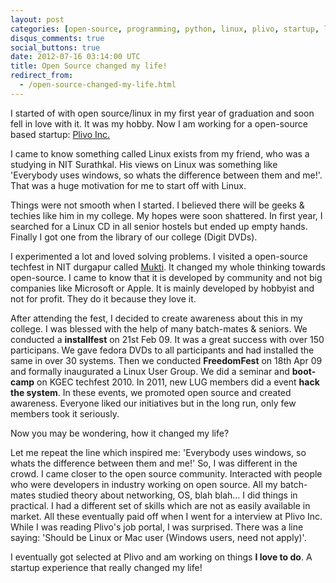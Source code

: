 ```yaml
---
layout: post
categories: [open-source, programming, python, linux, plivo, startup, lug]
disqus_comments: true
social_buttons: true
date: 2012-07-16 03:14:00 UTC
title: Open Source changed my life!
redirect_from:
  - /open-source-changed-my-life.html
---
```


I started of with open source/linux in my first year of graduation and soon fell in love with it. It was my hobby. Now I am working for a open-source based startup: [Plivo Inc.](http://plivo.com)

I came to know something called Linux exists from my friend, who was a studying in NIT Surathkal. His views on Linux was something like 'Everybody uses windows, so whats the difference between them and me!'. That was a huge motivation for me to start off with Linux.

Things were not smooth when I started. I believed there will be geeks & techies like him in my college. My hopes were soon shattered. In first year, I searched for a Linux CD in all senior hostels but ended up empty hands. Finally I got one from the library of our college (Digit DVDs).

I experimented a lot and loved solving problems. I visited a open-source techfest in NIT durgapur called [Mukti](http://mkti.in/). It changed my whole thinking towards open-source. I came to know that it is developed by community and not big companies like Microsoft or Apple. It is mainly developed by hobbyist and not for profit. They do it because they love it.

After attending the fest, I decided to create awareness about this in my college. I was blessed with the help of many batch-mates & seniors. We conducted a **installfest** on 21st Feb 09. It was a great success with over 150 participans. We gave fedora DVDs to all participants and had installed the same in over 30 systems. Then we conducted **FreedomFest** on 18th Apr 09 and formally inaugurated a Linux User Group. We did a seminar and **boot-camp** on KGEC techfest 2010. In 2011, new LUG members did a event **hack the system**. In these events, we promoted open source and created awareness. Everyone liked our initiatives but in the long run, only few members took it seriously.

Now you may be wondering, how it changed my life?

Let me repeat the line which inspired me: 'Everybody uses windows, so whats the difference between them and me!'
So, I was different in the crowd. I came closer to the open source community. Interacted with people who were developers in industry working on open source. All my batch-mates studied theory about networking, OS, blah blah... I did things in practical. I had a different set of skills which are not as easily available in market. All these eventually paid off when I went for a interview at Plivo Inc. While I was reading Plivo's job portal, I was surprised. There was a line saying: 'Should be Linux or Mac user (Windows users, need not apply)'.

I eventually got selected at Plivo and am working on things **I love to do**. A startup experience that really changed my life!
